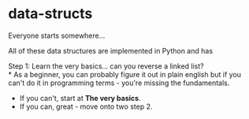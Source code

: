 # data-structs
Everyone starts somewhere...

All of these data structures are implemented in Python and has 

Step 1: Learn the very basics... can you reverse a linked list?  
      * As a beginner, you can probably figure it out in plain english but if you can't do it in programming terms - you're missing the fundamentals.
   * If you can't, start at <strong>The very basics</strong>.
   * If you can, great - move onto two step 2.
   
   

